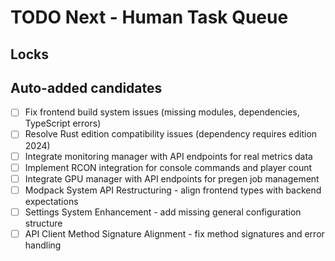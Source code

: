 # TODO Next - Human Task Queue

## Locks
<!-- Add LOCK: entries here with optional expiry timestamps -->

## Auto-added candidates
<!-- Roamer will add Class B/C proposals here as unchecked items -->

- [ ] Fix frontend build system issues (missing modules, dependencies, TypeScript errors)
- [ ] Resolve Rust edition compatibility issues (dependency requires edition 2024)
- [ ] Integrate monitoring manager with API endpoints for real metrics data
- [ ] Implement RCON integration for console commands and player count
- [ ] Integrate GPU manager with API endpoints for pregen job management
- [ ] Modpack System API Restructuring - align frontend types with backend expectations
- [ ] Settings System Enhancement - add missing general configuration structure
- [ ] API Client Method Signature Alignment - fix method signatures and error handling
